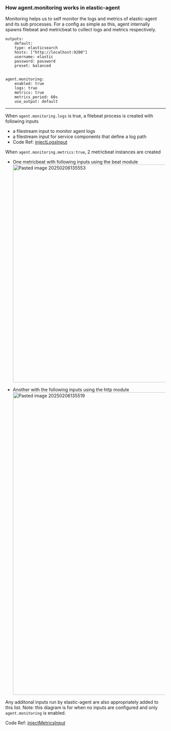 
### How agent.monitoring works in elastic-agent

Monitoring helps us to self monitor the logs and metrics of elastic-agent and its sub processes.
For a config as simple as this, agent internally spawns filebeat and metricbeat to collect logs and metrics respectively. 

```
outputs:
	default:
	type: elasticsearch
	hosts: ["http://localhost:9200"]
	username: elastic
	password: password
	preset: balanced


agent.monitoring:
	enabled: true
	logs: true
	metrics: true
	metrics_period: 60s
	use_output: default
```

---


When `agent.monitoring.logs` is true, a filebeat process is created with following inputs
- a filestream input to monitor agent logs
- a filestream input for service components that define a log path
- Code Ref: [injectLogsInput](https://github.com/khushijain21/elastic-agent/blob/main/internal/pkg/agent/application/monitoring/v1_monitor.go#L317)
	   
 
When `agent.monitoring.metrics:true`,  2 metricbeat instances are created
- One metricbeat with following inputs using the beat module
  <img width="682" alt="Pasted image 20250206135553" src="https://github.com/user-attachments/assets/eaa4710a-de2e-47e8-906a-0644d5513af6" />
        
- Another with the following inputs using the http module
  <img width="947" alt="Pasted image 20250206135519" src="https://github.com/user-attachments/assets/ec744ebd-e5c5-482f-a0be-51c5f49cff99" />  


Any additonal inputs run by elastic-agent are also appropriately added to this list. Note: this diagram is for when no inputs are configured and only `agent.monitoring` is enabled. 

Code Ref: [injectMetricsInput](https://github.com/khushijain21/elastic-agent/blob/main/internal/pkg/agent/application/monitoring/v1_monitor.go#L553)





